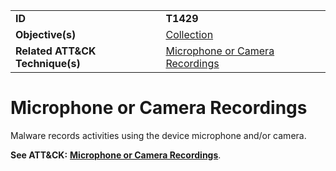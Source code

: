 |||
|---------|------------------------|
|**ID**|**T1429**|
|**Objective(s)**|[Collection](https://github.com/MAECProject/malware-behaviors/tree/master/collection)|
|**Related ATT&CK Technique(s)**|[Microphone or Camera Recordings](https://attack.mitre.org/techniques/T1429/)|

Microphone or Camera Recordings
===============================
Malware records activities using the device microphone and/or camera.

**See ATT&CK:** [**Microphone or Camera Recordings**](https://attack.mitre.org/techniques/T1429/).